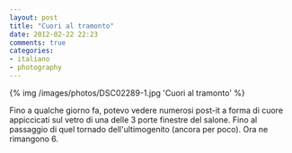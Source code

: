 ```yaml
---
layout: post
title: "Cuori al tramonto"
date: 2012-02-22 22:23
comments: true
categories:
- italiano
- photography
---
```

{% img /images/photos/DSC02289-1.jpg 'Cuori al tramonto' %}

Fino a qualche giorno fa, potevo vedere numerosi post-it a forma di cuore appiccicati sul vetro di una delle 3 porte finestre del salone. Fino al passaggio di quel tornado dell'ultimogenito (ancora per poco). Ora ne rimangono 6.
